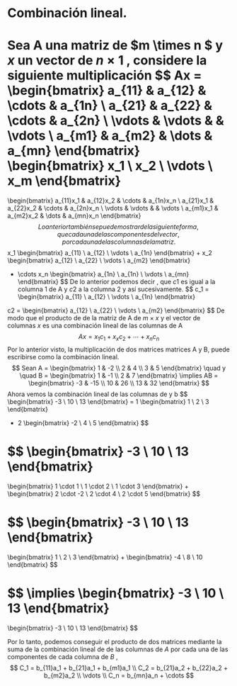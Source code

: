 # Combinación lineal.

Sea A una matriz  de $m \times n $ y $x$ un vector de $n \times 1$ , considere la siguiente multiplicación
$$
Ax = 
\begin{bmatrix}
a_{11} & a_{12} & \cdots & a_{1n} \\
a_{21} & a_{22} & \cdots & a_{2n} \\
\vdots & \vdots & 	& \vdots \\
a_{m1} & a_{m2} & \dots & a_{mn}
\end{bmatrix}
\begin{bmatrix}
x_1 \\
x_2 \\
\vdots \\
x_m
\end{bmatrix}
= 
\begin{bmatrix}
a_{11}x_1 & a_{12}x_2 & \cdots & a_{1n}x_n \\
a_{21}x_1 & a_{22}x_2 & \cdots & a_{2n}x_n \\
\vdots & \vdots & 	& \vdots \\
a_{m1}x_1 & a_{m2}x_2 & \dots & a_{mn}x_n
\end{bmatrix}
$$
Lo anterior también se puede mostrar de la siguiente forma, que cada una de las componentes del vector, por cada una de las columnas de la matriz.
$$
x_1
\begin{bmatrix}
a_{11} \\ a_{12} \\ \vdots \\ a_{1n}
\end{bmatrix}
+
x_2
\begin{bmatrix}
a_{12} \\ a_{22} \\ \vdots \\ a_{m2}
\end{bmatrix}
+ \cdots
x_n
\begin{bmatrix}
a_{1n} \\ a_{1n} \\ \vdots \\ a_{mn}
\end{bmatrix}
$$
De lo anterior podemos decir , que $c1$ es igual a la columna 1 de A y $c2$ a la columna 2 y así sucesivamente.
$$
c_1 = \begin{bmatrix}
a_{11} \\ a_{12} \\ \vdots \\ a_{1n}
\end{bmatrix}

c2 =
\begin{bmatrix}
a_{12} \\ a_{22} \\ \vdots \\ a_{m2}
\end{bmatrix}
$$
De modo que el producto de de la matriz de A de $m \times x$ y el vector de columnas $x$ es una combinación lineal de las columnas de A
$$
Ax = x_1c_1 + x_xc_2 + \cdots + x_nc_n
$$
Por lo anterior visto, la multiplicación de dos matrices matrices A y B, puede escribirse como la combinación lineal.
$$
Sean A = \begin{bmatrix}
1 & -2 \\
2 & 4 \\
3 & 5 
\end{bmatrix}
\quad
y
\quad
B = \begin{bmatrix}
1 & -1 \\
2 & 7
\end{bmatrix}
\implies AB = \begin{bmatrix}
-3 & -15 \\
10 & 26 \\
13 & 32
\end{bmatrix}
$$
Ahora vemos la combinación lineal de las columnas de y b
$$
\begin{bmatrix}
-3 \\
10 \\
13
\end{bmatrix} 
= 1 
\begin{bmatrix}
1 \\
2 \\ 
3
\end{bmatrix} 
+ 2 
\begin{bmatrix}
-2 \\
4 \\ 
5
\end{bmatrix}
$$

$$
\begin{bmatrix}
-3 \\
10 \\
13
\end{bmatrix} 
=
\begin{bmatrix}
1 \cdot 1 \\
1 \cdot 2 \\
1 \cdot 3 
\end{bmatrix}
+
\begin{bmatrix}
2 \cdot -2 \\
2 \cdot 4 \\
2 \cdot 5 
\end{bmatrix}
$$

$$
\begin{bmatrix}
-3 \\
10 \\
13
\end{bmatrix} 
=
\begin{bmatrix}
1 \\
2 \\
3
\end{bmatrix}
+
\begin{bmatrix}
-4 \\
8 \\
10
\end{bmatrix}
$$

$$
\implies 
\begin{bmatrix}
-3 \\
10 \\
13
\end{bmatrix} 
=
\begin{bmatrix}
-3 \\
10 \\
13
\end{bmatrix}
$$

Por lo tanto, podemos conseguir el producto de dos matrices mediante la suma de la combinación lineal de de las columnas de $A$ por cada una de las componentes de cada columna de $B$ ,
$$
C_1 = b_{11}a_1 + b_{21}a_1 + b_{m1}a_1 \\
C_2 = b_{21}a_2 + b_{22}a_2 + b_{m2}a_2 \\
\vdots \\
C_n = b_{mn}a_n + \cdots
$$
